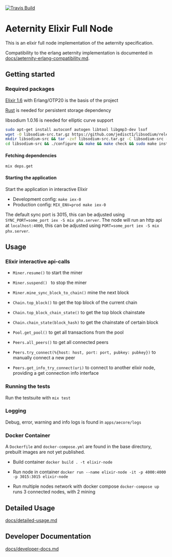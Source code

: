 [![Travis Build](https://travis-ci.org/aeternity/elixir-node.svg?branch=master)](https://travis-ci.org/aeternity/elixir-node)

# Aeternity Elixir Full Node
This is an elixir full node implementation of the aeternity specification.

Compatibility to the erlang aeternity implementation is documented in [docs/aeternity-erlang-compatibility.md](docs/aeternity-erlang-compatibility.md).


## Getting started

### Required packages
[Elixir 1.6](https://elixir-lang.org/install.html) with Erlang/OTP20 is the basis of the project

[Rust](https://www.rust-lang.org/install.html) is needed for persistent storage dependency

libsodium 1.0.16 is needed for elliptic curve support
```bash
sudo apt-get install autoconf autogen libtool libgmp3-dev lsof
wget -O libsodium-src.tar.gz https://github.com/jedisct1/libsodium/releases/download/1.0.16/libsodium-1.0.16.tar.gz
mkdir libsodium-src && tar -zxf libsodium-src.tar.gz -C libsodium-src --strip-components=1
cd libsodium-src && ./configure && make && make check && sudo make install && cd ..
```

#### Fetching dependencies
`mix deps.get`

#### Starting the application
Start the application in interactive Elixir
- Development config: `make iex-0`
- Production config: `MIX_ENV=prod make iex-0`

The default sync port is 3015, this can be adjusted using `SYNC_PORT=some_port iex -S mix phx.server`.
The node will run an http api at `localhost:4000`, this can be adjusted using `PORT=some_port iex -S mix phx.server`.

## Usage

### Elixir interactive api-calls
- `Miner.resume()` to start the miner
- `Miner.suspend() ` to stop the miner
- `Miner.mine_sync_block_to_chain()` mine the next block


- `Chain.top_block()` to get the top block of the current chain
- `Chain.top_block_chain_state()` to get the top block chainstate
- `Chain.chain_state(block_hash)` to get the chainstate of certain block


- `Pool.get_pool()` to get all transactions from the pool


- `Peers.all_peers()` to get all connected peers
- `Peers.try_connect(%{host: host, port: port, pubkey: pubkey})` to manually connect a new peer
- `Peers.get_info_try_connect(uri)` to connect to another elixir node, providing a get connection info interface

### Running the tests
Run the testsuite with `mix test`

### Logging
Debug, error, warning and info logs is found in `apps/aecore/logs`

### Docker Container
A `Dockerfile` and `docker-compose.yml` are found in the base directory, prebuilt images are not yet published.

 - Build container `docker build . -t elixir-node`
 - Run node in container `docker run --name elixir-node -it -p 4000:4000 -p 3015:3015 elixir-node`

 - Run multiple nodes network with docker compose `docker-compose up` runs 3 connected nodes, with 2 mining

## Detailed Usage

[docs/detailed-usage.md](docs/detailed-usage.md)

## Developer Documentation

[docs/developer-docs.md](docs/developer-docs.md)
